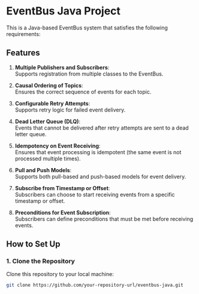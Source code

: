 # EventBus Java Project

This is a Java-based EventBus system that satisfies the following requirements:

## Features

1. **Multiple Publishers and Subscribers**:  
   Supports registration from multiple classes to the EventBus.

2. **Causal Ordering of Topics**:  
   Ensures the correct sequence of events for each topic.

3. **Configurable Retry Attempts**:  
   Supports retry logic for failed event delivery.

4. **Dead Letter Queue (DLQ)**:  
   Events that cannot be delivered after retry attempts are sent to a dead letter queue.

5. **Idempotency on Event Receiving**:  
   Ensures that event processing is idempotent (the same event is not processed multiple times).

6. **Pull and Push Models**:  
   Supports both pull-based and push-based models for event delivery.

7. **Subscribe from Timestamp or Offset**:  
   Subscribers can choose to start receiving events from a specific timestamp or offset.

8. **Preconditions for Event Subscription**:  
   Subscribers can define preconditions that must be met before receiving events.

## How to Set Up

### 1. Clone the Repository

Clone this repository to your local machine:

```bash
git clone https://github.com/your-repository-url/eventbus-java.git

